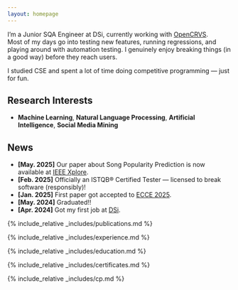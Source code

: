 ```yaml
---
layout: homepage
---
```


I’m a Junior SQA Engineer at DSi, currently working with [OpenCRVS](https://www.opencrvs.org/).  
Most of my days go into testing new features, running regressions, and playing around with automation testing. 
I genuinely enjoy breaking things (in a good way) before they reach users.

I studied CSE and spent a lot of time doing competitive programming — just for fun.    

## Research Interests

- **Machine Learning**, **Natural Language Processing**, **Artificial Intelligence**, **Social Media Mining**

## News

- **[May. 2025]**   Our paper about Song Popularity Prediction is now available at [IEEE Xplore](https://ieeexplore.ieee.org/document/11013466).
- **[Feb. 2025]**   Officially an ISTQB® Certified Tester — licensed to break software (responsibly)!
- **[Jan. 2025]**   First paper got accepted to [ECCE 2025](https://ecce2025.cuet.ac.bd/).
- **[May. 2024]**   Graduated!!
- **[Apr. 2024]**   Got my first job at [DSi](https://www.dsinnovators.com/).


{% include_relative _includes/publications.md %}

{% include_relative _includes/experience.md %}

{% include_relative _includes/education.md %}

{% include_relative _includes/certificates.md %}

{% include_relative _includes/cp.md %}

